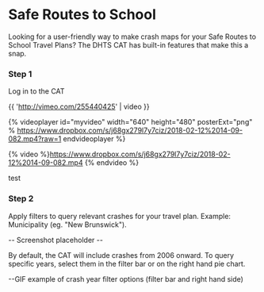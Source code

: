 # Safe Routes to School

Looking for a user-friendly way to make crash maps for your Safe Routes to School Travel Plans? The DHTS CAT has built-in features that make this a snap.

### Step 1

Log in to the CAT

{{ 'http://vimeo.com/255440425' | video }}

{% videoplayer id="myvideo" width="640" height="480" posterExt="png" % https://www.dropbox.com/s/j68gx279l7y7ciz/2018-02-12%2014-09-082.mp4?raw=1 endvideoplayer %}

{% video %}https://www.dropbox.com/s/j68gx279l7y7ciz/2018-02-12%2014-09-082.mp4 {% endvideo %}

test

### Step 2

Apply filters to query relevant crashes for your travel plan. Example: Municipality \(eg. "New Brunswick"\).

-- Screenshot placeholder --

By default, the CAT will include crashes from 2006 onward. To query specific years, select them in the filter bar or on the right hand pie chart.

--GIF example of crash year filter options \(filter bar and right hand side\)

